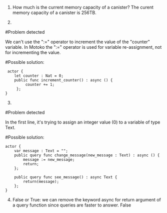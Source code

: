 1. How much is the current memory capacity of a canister?
    The curent memory capacity of a canister is 256TB.

2. 

#Problem detected

We can't use the ":=" operator to increment the value of the "counter" variable. In Motoko the ":=" operator is used for variable re-assignment, not for incrementing the value.

#Possible solution:

     actor {
        let counter : Nat = 0;
        public func increment_counter() : async () {
             counter += 1;
         };
    }


3. 


#Problem detected

In the first line, it's trying to assign an integer value (0) to a variable of type Text. 

#Possible solution:

    actor {
        var message : Text = "";
        public query func change_message(new_message : Text) : async () {
            message := new_message;
            return;
        };
  
        public query func see_message() : async Text {
            return(message);
        };
    }


4. False or True: we can remove the keyword async for return argument of a query function since queries are faster to answer.
    False